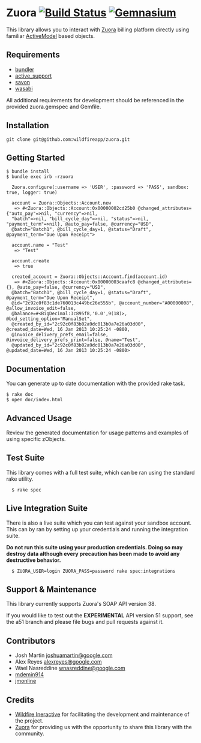 # Zuora [![Build Status](https://secure.travis-ci.org/wildfireapp/zuora.png?branch=master)](http://travis-ci.org/wildfireapp/zuora) [![Gemnasium](https://gemnasium.com/wildfireapp/zuora.png)](https://gemnasium.com/wildfireapp/zuora)

This library allows you to interact with [Zuora](http://www.zuora.com) billing platform directly using
familiar [ActiveModel](https://github.com/rails/rails/tree/master/activemodel) based objects.

## Requirements
  * [bundler](https://github.com/carlhuda/bundler)
  * [active_support](https://github.com/rails/rails/tree/master/activesupport)
  * [savon](https://github.com/savonrb/savon)
  * [wasabi](https://github.com/savonrb/wasabi)

All additional requirements for development should be referenced in the provided zuora.gemspec and Gemfile.

## Installation

    git clone git@github.com:wildfireapp/zuora.git

## Getting Started

    $ bundle install
    $ bundle exec irb -rzuora

```
  Zuora.configure(:username => 'USER', :password => 'PASS', sandbox: true, logger: true)

  account = Zuora::Objects::Account.new
   => #<Zuora::Objects::Account:0x00000002cd25b0 @changed_attributes={"auto_pay"=>nil, "currency"=>nil,
  "batch"=>nil, "bill_cycle_day"=>nil, "status"=>nil, "payment_term"=>nil}, @auto_pay=false, @currency="USD",
  @batch="Batch1", @bill_cycle_day=1, @status="Draft", @payment_term="Due Upon Receipt">

  account.name = "Test"
   => "Test"

  account.create
   => true

  created_account = Zuora::Objects::Account.find(account.id)
   => #<Zuora::Objects::Account:0x00000003caafc8 @changed_attributes={}, @auto_pay=false, @currency="USD",
  @batch="Batch1", @bill_cycle_day=1, @status="Draft", @payment_term="Due Upon Receipt",
  @id="2c92c0f83c1de760013c449bc26e555b", @account_number="A00000008", @allow_invoice_edit=false,
  @balance=#<BigDecimal:3c895f8,'0.0',9(18)>, @bcd_setting_option="ManualSet",
  @created_by_id="2c92c0f83b02a9dc013b0a7e26a03d00", @created_date=Wed, 16 Jan 2013 10:25:24 -0800,
  @invoice_delivery_prefs_email=false, @invoice_delivery_prefs_print=false, @name="Test",
  @updated_by_id="2c92c0f83b02a9dc013b0a7e26a03d00", @updated_date=Wed, 16 Jan 2013 10:25:24 -0800>
```

## Documentation
  You can generate up to date documentation with the provided rake task.

    $ rake doc
    $ open doc/index.html

## Advanced Usage
  Review the generated documentation for usage patterns and examples of using specific zObjects.

## Test Suite
  This library comes with a full test suite, which can be ran using the standard rake utility.

      $ rake spec

## Live Integration Suite
  There is also a live suite which you can test against your sandbox account.
  This can by ran by setting up your credentials and running the integration suite.

  **Do not run this suite using your production credentials. Doing so may destroy
  data although every precaution has been made to avoid any destructive behavior.**

      $ ZUORA_USER=login ZUORA_PASS=password rake spec:integrations

## Support & Maintenance
  This library currently supports Zuora's SOAP API version 38.

  If you would like to test out the **EXPERIMENTAL** API version 51 support, see
  the a51 branch and please file bugs and pull requests against it.

## Contributors
  * Josh Martin <joshuamartin@google.com>
  * Alex Reyes <alexreyes@google.com>
  * Wael Nasreddine <wnasreddine@google.com>
  * [mdemin914](http://github.com/mdemin914)
  * [jmonline](http://github.com/jmonline)

## Credits
  * [Wildfire Ineractive](http://www.wildfireapp.com) for facilitating the development and maintenance of the project.
  * [Zuora](http://www.zuora.com) for providing us with the opportunity to share this library with the community.

